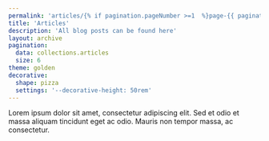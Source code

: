 ```yaml
---
permalink: 'articles/{% if pagination.pageNumber >=1  %}page-{{ pagination.pageNumber + 1 }}/{% endif %}index.html'
title: 'Articles'
description: 'All blog posts can be found here'
layout: archive
pagination:
  data: collections.articles
  size: 6
theme: golden
decorative:
  shape: pizza
  settings: '--decorative-height: 50rem'
---
```


Lorem ipsum dolor sit amet, consectetur adipiscing elit. Sed et odio et massa aliquam tincidunt eget ac odio. Mauris non tempor massa, ac consectetur.
